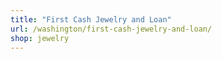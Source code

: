 ```yaml
---
title: "First Cash Jewelry and Loan"
url: /washington/first-cash-jewelry-and-loan/
shop: jewelry
---
```

